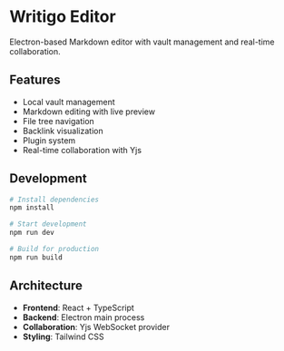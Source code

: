 # Writigo Editor

Electron-based Markdown editor with vault management and real-time collaboration.

## Features

- Local vault management
- Markdown editing with live preview
- File tree navigation
- Backlink visualization
- Plugin system
- Real-time collaboration with Yjs

## Development

```bash
# Install dependencies
npm install

# Start development
npm run dev

# Build for production
npm run build
```

## Architecture

- **Frontend**: React + TypeScript
- **Backend**: Electron main process
- **Collaboration**: Yjs WebSocket provider
- **Styling**: Tailwind CSS
